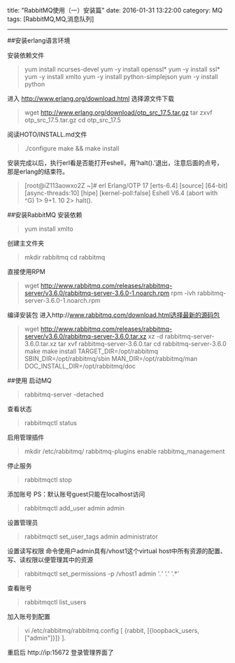 title: "RabbitMQ使用（一）安装篇"
date: 2016-01-31 13:22:00
category: MQ
tags: [RabbitMQ,MQ,消息队列]

---

##安装erlang语言环境

安装依赖文件

> yum install ncurses-devel
  yum -y install openssl*
  yum -y install ssl*
  yum -y install xmlto
  yum -y install python-simplejson
  yum -y install python

进入 http://www.erlang.org/download.html 选择源文件下载

> wget http://www.erlang.org/download/otp_src_17.5.tar.gz
tar zxvf otp_src_17.5.tar.gz
cd otp_src_17.5
    
阅读HOTO/INSTALL.md文件 

> ./configure
  make && make install 
  
安装完成以后，执行erl看是否能打开eshell，用’halt().’退出，注意后面的点号，那是erlang的结束符。

> [root@iZ113aowxo2Z ~]# erl
  Erlang/OTP 17 [erts-6.4] [source] [64-bit] [async-threads:10]      [hipe] [kernel-poll:false]
  Eshell V6.4  (abort with ^G)
  1> 9+1.
  10
  2> halt().
  
##安装RabbitMQ 
安装依赖
> yum install xmlto

创建主文件夹
> mkdir rabbitmq
  cd rabbitmq

直接使用RPM
> wget http://www.rabbitmq.com/releases/rabbitmq-server/v3.6.0/rabbitmq-server-3.6.0-1.noarch.rpm
  rpm -ivh rabbitmq-server-3.6.0-1.noarch.rpm
  
编译安装包
进入http://www.rabbitmq.com/download.html选择最新的源码包
>  wget http://www.rabbitmq.com/releases/rabbitmq-server/v3.6.0/rabbitmq-server-3.6.0.tar.xz
  xz -d rabbitmq-server-3.6.0.tar.xz
  tar xvf rabbitmq-server-3.6.0.tar
  cd rabbitmq-server-3.6.0
  make
  make install TARGET_DIR=/opt/rabbitmq SBIN_DIR=/opt/rabbitmq/sbin MAN_DIR=/opt/rabbitmq/man DOC_INSTALL_DIR=/opt/rabbitmq/doc
  
##使用
启动MQ
> rabbitmq-server -detached

查看状态
> rabbitmqctl status

启用管理插件
> mkdir /etc/rabbitmq/
  rabbitmq-plugins enable rabbitmq_management 

停止服务
> rabbitmqctl stop

添加账号
PS：默认账号guest只能在localhost访问
> rabbitmqctl add_user admin admin

设置管理员
> rabbitmqctl set_user_tags admin administrator

设置读写权限
命令使用户admin具有/vhost1这个virtual host中所有资源的配置、写、读权限以便管理其中的资源
> rabbitmqctl set_permissions -p /vhost1 admin '.*' '.*' '.*'


查看账号
> rabbitmqctl list_users

加入账号到配置
> vi /etc/rabbitmq/rabbitmq.config
> [
    {rabbit, [{loopback_users, ["admin"]}]}
  ].

重启后 http://ip:15672 登录管理界面了